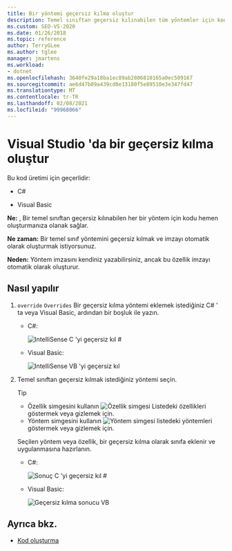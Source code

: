```yaml
---
title: Bir yöntemi geçersiz kılma oluştur
description: Temel sınıftan geçersiz kılınabilen tüm yöntemler için kodu hemen oluşturmayı öğrenin.
ms.custom: SEO-VS-2020
ms.date: 01/26/2018
ms.topic: reference
author: TerryGLee
ms.author: tglee
manager: jmartens
ms.workload:
- dotnet
ms.openlocfilehash: 3640fe29a18ba1ec89ab2806810165a0ec509167
ms.sourcegitcommit: ae6d47b09a439cd0e13180f5e89510e3e347fd47
ms.translationtype: MT
ms.contentlocale: tr-TR
ms.lasthandoff: 02/08/2021
ms.locfileid: "99968066"
---
```

# <a name="generate-an-override-in-visual-studio"></a>Visual Studio 'da bir geçersiz kılma oluştur

Bu kod üretimi için geçerlidir:

- C#

- Visual Basic

**Ne:** , Bir temel sınıftan geçersiz kılınabilen her bir yöntem için kodu hemen oluşturmanıza olanak sağlar.

**Ne zaman:** Bir temel sınıf yöntemini geçersiz kılmak ve imzayı otomatik olarak oluşturmak istiyorsunuz.

**Neden:** Yöntem imzasını kendiniz yazabilirsiniz, ancak bu özellik imzayı otomatik olarak oluşturur.

## <a name="how-to"></a>Nasıl yapılır

1. `override` `Overrides` Bir geçersiz kılma yöntemi eklemek istediğiniz C# ' ta veya Visual Basic, ardından bir boşluk ile yazın.

   - C#:

      ![IntelliSense C 'yi geçersiz kıl #](media/override-intellisense-cs.png)

   - Visual Basic:

      ![IntelliSense VB 'yi geçersiz kıl](media/override-intellisense-vb.png)

2. Temel sınıftan geçersiz kılmak istediğiniz yöntemi seçin.

   > [!TIP]
   > - Özellik simgesini kullanın ![Özellik simgesi](media/override-property-cs.png) Listedeki özellikleri göstermek veya gizlemek için.
   > - Yöntem simgesini kullanın ![Yöntem simgesi](media/override-method-cs.png) listedeki yöntemleri göstermek veya gizlemek için.

   Seçilen yöntem veya özellik, bir geçersiz kılma olarak sınıfa eklenir ve uygulanmasına hazırlanın.

   - C#:

       ![Sonuç C 'yi geçersiz kıl #](media/override-result-cs.png)

   - Visual Basic:

       ![Geçersiz kılma sonucu VB](media/override-result-vb.png)

## <a name="see-also"></a>Ayrıca bkz.

- [Kod oluşturma](../code-generation-in-visual-studio.md)
